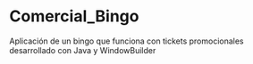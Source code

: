 # Comercial_Bingo
Aplicación de un bingo que funciona con tickets promocionales desarrollado con Java y WindowBuilder
